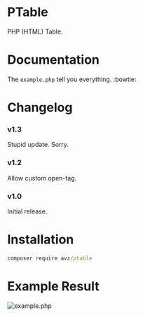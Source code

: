# PTable
PHP (HTML) Table.

# Documentation
The `example.php` tell you everything. :bowtie:

# Changelog

### v1.3
Stupid update. Sorry.

### v1.2
Allow custom open-tag.

### v1.0
Initial release.

# Installation
```bat
composer require avz/ptable
```
# Example Result
![example.php](https://cloud.githubusercontent.com/assets/6737021/14007532/2bda8726-f1aa-11e5-99de-f868a34228e5.PNG)
